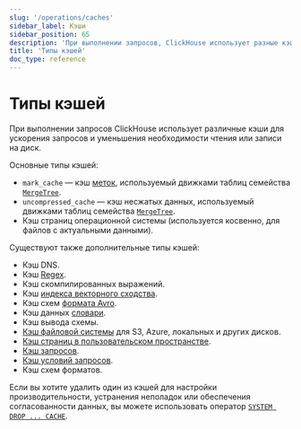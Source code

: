 ```yaml
---
slug: '/operations/caches'
sidebar_label: Кэши
sidebar_position: 65
description: 'При выполнении запросов, ClickHouse использует разные кэши.'
title: 'Типы кэшей'
doc_type: reference
---
```

# Типы кэшей

При выполнении запросов ClickHouse использует различные кэши для ускорения запросов и уменьшения необходимости чтения или записи на диск.

Основные типы кэшей:

- `mark_cache` — кэш [меток](/development/architecture#merge-tree), используемый движками таблиц семейства [`MergeTree`](../engines/table-engines/mergetree-family/mergetree.md).
- `uncompressed_cache` — кэш несжатых данных, используемый движками таблиц семейства [`MergeTree`](../engines/table-engines/mergetree-family/mergetree.md).
- Кэш страниц операционной системы (используется косвенно, для файлов с актуальными данными).

Существуют также дополнительные типы кэшей:

- Кэш DNS.
- Кэш [Regex](../interfaces/formats.md#data-format-regexp).
- Кэш скомпилированных выражений.
- Кэш [индекса векторного сходства](../engines/table-engines/mergetree-family/annindexes.md).
- Кэш схем [формата Avro](../interfaces/formats.md#data-format-avro).
- Кэш данных [словари](../sql-reference/dictionaries/index.md).
- Кэш вывода схемы.
- [Кэш файловой системы](storing-data.md) для S3, Azure, локальных и других дисков.
- [Кэш страниц в пользовательском пространстве](/operations/userspace-page-cache).
- [Кэш запросов](query-cache.md).
- [Кэш условий запросов](query-condition-cache.md).
- Кэш схем форматов.

Если вы хотите удалить один из кэшей для настройки производительности, устранения неполадок или обеспечения согласованности данных, вы можете использовать оператор [`SYSTEM DROP ... CACHE`](../sql-reference/statements/system.md).